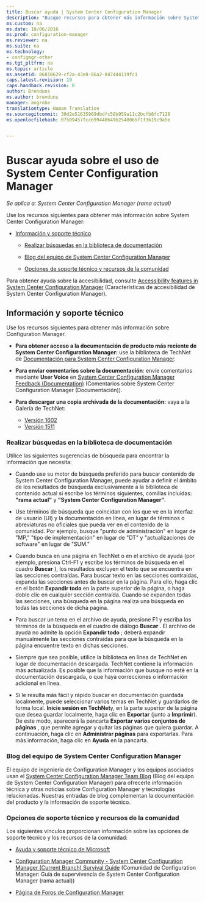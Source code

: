 ```yaml
---
title: Buscar ayuda | System Center Configuration Manager
description: "Busque recursos para obtener más información sobre System Center Configuration Manager."
ms.custom: na
ms.date: 10/06/2016
ms.prod: configuration-manager
ms.reviewer: na
ms.suite: na
ms.technology:
- configmgr-other
ms.tgt_pltfrm: na
ms.topic: article
ms.assetid: 86810629-cf2a-43e8-86a2-847444119fc1
caps.latest.revision: 19
caps.handback.revision: 0
author: Brenduns
ms.author: brenduns
manager: angrobe
translationtype: Human Translation
ms.sourcegitcommit: 30d2e51635969dbdfc58b959a11c2bcfb8fc7128
ms.openlocfilehash: 07509457fcc699440649b2540065f1f3619c9a5e


---
```

# <a name="find-help-for-using-system-center-configuration-manager"></a>Buscar ayuda sobre el uso de System Center Configuration Manager

*Se aplica a: System Center Configuration Manager (rama actual)*

Use los recursos siguientes para obtener más información sobre System Center Configuration Manager:  

-   [Información y soporte técnico](#bkmk_Info)  

    -   [Realizar búsquedas en la biblioteca de documentación](#BKMK_SearchTips)  

    -   [Blog del equipo de System Center Configuration Manager](#BKMK_ProductGroupBlog)  

    -   [Opciones de soporte técnico y recursos de la comunidad](#BKMK_SupportOptions)

  Para obtener ayuda sobre la accesibilidad, consulte [Accessibility features in System Center Configuration Manager](../../core/understand/accessibility-features.md) (Características de accesibilidad de System Center Configuration Manager).

##  <a name="a-namebkmkinfoa-information-and-support"></a><a name="bkmk_Info"></a> Información y soporte técnico  
 Use los recursos siguientes para obtener más información sobre Configuration Manager.  

-   **Para obtener acceso a la documentación de producto más reciente de System Center Configuration Manager:** use la biblioteca de TechNet de [Documentación para System Center Configuration Manager](http://go.microsoft.com/fwlink/p/?LinkId=691974).  

-   **Para enviar comentarios sobre la documentación**: envíe comentarios mediante **User Voice** en [System Center Configuration Manager Feedback (Documentation)](https://configurationmanager.uservoice.com/forums/300492-ideas/category/112371-documentation) (Comentarios sobre System Center Configuration Manager (Documentación)).  

-   **Para descargar una copia archivada de la documentación:** vaya a la Galería de TechNet:

    - [Versión 1602](https://gallery.technet.microsoft.com/documentation-for-system-ea90eaf1)
    - [Versión 1511](https://gallery.technet.microsoft.com/documentation-for-system-ea90eaf1)

###  <a name="a-namebkmksearchtipsa-search-the-documentation-library"></a><a name="BKMK_SearchTips"></a> Realizar búsquedas en la biblioteca de documentación  
 Utilice las siguientes sugerencias de búsqueda para encontrar la información que necesita:  

-   Cuando use su motor de búsqueda preferido para buscar contenido de System Center Configuration Manager, puede ayudar a definir el ámbito de los resultados de búsqueda exclusivamente a la biblioteca de contenido actual si escribe los términos siguientes, comillas incluidas: **"rama actual"** y **"System Center Configuration Manager"**.  

-   Use términos de búsqueda que coincidan con los que ve en la interfaz de usuario (UI) y la documentación en línea, en lugar de términos o abreviaturas no oficiales que pueda ver en el contenido de la comunidad. Por ejemplo, busque "punto de administración" en lugar de "MP," "tipo de implementación" en lugar de "DT" y "actualizaciones de software" en lugar de "SUM."  

-   Cuando busca en una página en TechNet o en el archivo de ayuda (por ejemplo, presiona Ctrl-F1 y escribe los términos de búsqueda en el cuadro **Buscar** ), los resultados excluyen el texto que se encuentra en las secciones contraídas. Para buscar texto en las secciones contraídas, expanda las secciones antes de buscar en la página. Para ello, haga clic en el botón **Expandir todo** en la parte superior de la página, o haga doble clic en cualquier sección contraída. Cuando se expanden todas las secciones, una búsqueda en la página realiza una búsqueda en todas las secciones de dicha página.  

-   Para buscar un tema en el archivo de ayuda, presione F1 y escriba los términos de la búsqueda en el cuadro de diálogo **Buscar** . El archivo de ayuda no admite la opción **Expandir todo** ; deberá expandir manualmente las secciones contraídas para que la búsqueda en la página encuentre texto en dichas secciones.  

-   Siempre que sea posible, utilice la biblioteca en línea de TechNet en lugar de documentación descargada. TechNet contiene la información más actualizada. Es posible que la información que busque no esté en la documentación descargada, o que haya correcciones o información adicional en línea.  

-   Si le resulta más fácil y rápido buscar en documentación guardada localmente, puede seleccionar varios temas en TechNet y guardarlos de forma local. **Inicie sesión en TechNet**y, en la parte superior de la página que desea guardar localmente, haga clic en **Exportar** (junto a **Imprimir**). De este modo, aparecerá la pancarta **Exportar varios conjuntos de páginas** , que permite agregar y quitar las páginas que quiera guardar. A continuación, haga clic en **Administrar páginas** para exportarlas. Para más información, haga clic en **Ayuda** en la pancarta.  

###  <a name="a-namebkmkproductgroupbloga-the-system-center-configuration-manager-team-blog"></a><a name="BKMK_ProductGroupBlog"></a> Blog del equipo de System Center Configuration Manager  
 El equipo de ingeniería de Configuration Manager y los equipos asociados usan el [System Center Configuration Manager Team Blog](http://go.microsoft.com/fwlink/?LinkId=191941) (Blog del equipo de System Center Configuration Manager) para ofrecerle información técnica y otras noticias sobre Configuration Manager y tecnologías relacionadas. Nuestras entradas de blog complementan la documentación del producto y la información de soporte técnico.  

###  <a name="a-namebkmksupportoptionsa-support-options-and-community-resources"></a><a name="BKMK_SupportOptions"></a> Opciones de soporte técnico y recursos de la comunidad  
 Los siguientes vínculos proporcionan información sobre las opciones de soporte técnico y los recursos de la comunidad:  

-   [Ayuda y soporte técnico de Microsoft](http://go.microsoft.com/fwlink/?LinkId=243064)  

-   [Configuration Manager Community - System Center Configuration Manager (Current Branch) Survival Guide](http://social.technet.microsoft.com/wiki/contents/articles/33035.system-center-configuration-manager-current-branch-survival-guide.aspx ) (Comunidad de Configuration Manager: Guía de supervivencia de System Center Configuration Manager (rama actual))  

-   [Página de Foros de Configuration Manager](https://social.technet.microsoft.com/Forums/en-US/home?category=ConfigMgrCB)  



<!--HONumber=Nov16_HO1-->


